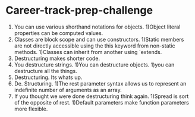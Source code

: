 # Career-track-prep-challenge

1) You can use various shorthand notations for objects.
1)Object literal properties can be computed values.
1) Classes are block scope and can use constructors.
1)Static members are not directly accessible using the this keyword from non-static methods.
1)Classes can inherit from another using `extends.
1) Destructuring makes shorter code.
1) You destructure strings.
1)You can destructure objects.
1)you can destructure all the things.
1) Destructuring. Its whats up.
1) De. Structuring. 
1)The rest parameter syntax allows us to represent an indefinite number of arguments as an array.
1) If you thought we were done destructuring think again.
1)Spread is sort of the opposite of rest.
1)Default parameters make function parameters more flexible.

